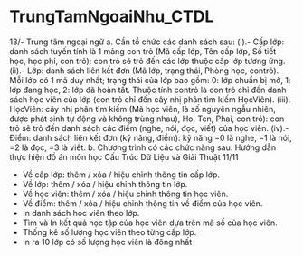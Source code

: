 # TrungTamNgoaiNhu_CTDL
13/- Trung tâm ngoại ngữ
a. Cần tổ chức các danh sách sau: 
(i).- Cấp lớp: danh sách tuyến tính là 1 mảng con trỏ (Mã cấp lớp, Tên cấp lớp, 
Số tiết học, học phí, con trỏ): con trỏ sẽ trỏ đến các lớp thuộc cấp lớp tương 
ứng.
(ii).- Lớp: danh sách liên kết đơn (Mã lớp, trạng thái, Phòng học, contrỏ). Mỗi lớp
có 1 mã duy nhất; trạng thái của lớp bao gồm: 0: lớp chuẩn bị mở, 1: lớp đang 
học, 2: lớp đã hoàn tất. Thuộc tính contrỏ là con trỏ chỉ đến danh sách học 
viên của lớp (con trỏ chỉ đến cây nhị phân tìm kiếm HọcViên).
(iii).- HọcViên: cây nhị phân tìm kiếm (Mã học viên, là số nguyên ngẫu nhiên, được 
phát sinh tự động và không trùng nhau), Ho, Ten, Phai, con trỏ): con trỏ sẽ 
trỏ đến danh sách các điểm (nghe, nói, đọc, viết) của học viên. 
(iv).- Điểm: danh sách liên kết đơn (kỹ năng, điểm): kỹ năng =0 là nghe, =1 là nói, 
=2 là đọc, =3 là viết.
b. Chương trình có các chức năng sau: Hướng dẫn thực hiện đồ án môn học Cấu Trúc Dữ Liệu và Giải Thuật 11/11
- Về cấp lớp: thêm / xóa / hiệu chỉnh thông tin cấp lớp. 
- Về lớp: thêm / xóa / hiệu chỉnh thông tin lớp. 
- Về học viên: thêm / xóa / hiệu chỉnh thông tin học viên. 
- Về điểm: thêm / xóa / hiệu chỉnh thông tin về điểm của học viên. 
- In danh sách học viên theo lớp. 
- Tìm và In kết quả học tập của học viên dựa trên mã số của học viên. 
- Thống kê số lượng học viên theo từng cấp lớp. 
- In ra 10 lớp có số lượng học viên là đông nhất
